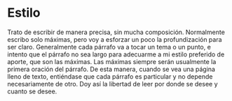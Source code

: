 # Estilo

Trato de escribir de manera precisa, sin mucha composición. Normalmente escribo solo máximas, pero voy a esforzar un poco la profundización para ser claro. Generalmente cada párrafo va a tocar un tema o un punto, e intento que el párrafo no sea largo para adecuarme a mi estilo preferido de aporte, que son las máximas. Las máximas siempre serán usualmente la primera oración del párrafo. De esta manera, cuando se vea una página lleno de texto, entiéndase que cada párrafo es particular y no depende necesariamente de otro. Doy así la libertad de leer por donde se desee y cuanto se desee.
